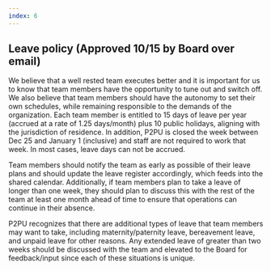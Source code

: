```yaml
---
index: 6
---
```


## Leave policy (Approved 10/15 by Board over email)

We believe that a well rested team executes better and it is important for us to know that team members have the opportunity to tune out and switch off. We also believe that team members should have the autonomy to set their own schedules, while remaining responsible to the demands of the organization. Each team member is entitled to 15 days of leave per year (accrued at a rate of 1.25 days/month) plus 10 public holidays, aligning with the jurisdiction of residence. In addition, P2PU is closed the week between Dec 25 and January 1 (inclusive) and staff are not required to work that week.  In most cases, leave days can not be accrued.

Team members should notify the team as early as possible of their leave plans and should update the leave register accordingly, which feeds into the shared calendar. Additionally, if team members plan to take a leave of longer than one week, they should plan to discuss this with the rest of the team at least one month ahead of time to ensure that operations can continue in their absence. 

P2PU recognizes that there are additional types of leave that team members may want to take, including maternity/paternity leave, bereavement leave, and unpaid leave for other reasons. Any extended leave of greater than two weeks should be discussed with the team and elevated to the Board for feedback/input since each of these situations is unique.


